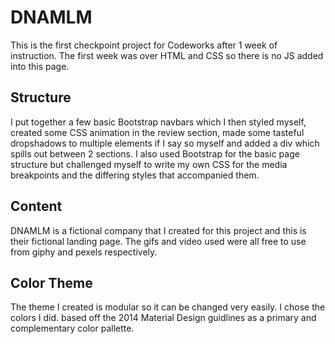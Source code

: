 # DNAMLM

This is the first checkpoint project for Codeworks after 1 week of instruction. The first week was over HTML and CSS so there is no JS added into this page.

## Structure
I put together a few basic Bootstrap navbars which I  then styled myself, created some CSS animation in the review section, made some tasteful dropshadows to multiple elements if I say so myself and added a div which spills out between 2 sections. I also used Bootstrap for the basic page structure but challenged myself to write my own CSS for the media breakpoints and the differing styles that accompanied them.

## Content
DNAMLM is a fictional company that I created for this project and this is their fictional landing page. The gifs and video used were all free to use from giphy and pexels respectively.

## Color Theme
The theme I created is modular so it can be changed very easily. I chose the colors I did. based off the 2014 Material Design guidlines as a primary and complementary color pallette.

